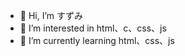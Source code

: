 - 👋 Hi, I’m すずみ
- 👀 I’m interested in html、c、css、js
- 🌱 I’m currently learning html、css、js
<!---
 is a ✨ special ✨ repository because its `README.md` (this file) appears on your GitHub profile.
You can click the Preview link to take a look at your changes.
--->
